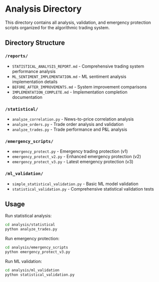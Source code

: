# Analysis Directory

This directory contains all analysis, validation, and emergency protection scripts organized for the algorithmic trading system.

## Directory Structure

### `/reports/`
- `STATISTICAL_ANALYSIS_REPORT.md` - Comprehensive trading system performance analysis
- `ML_SENTIMENT_IMPLEMENTATION.md` - ML sentiment analysis implementation details  
- `BEFORE_AFTER_IMPROVEMENTS.md` - System improvement comparisons
- `IMPLEMENTATION_COMPLETE.md` - Implementation completion documentation

### `/statistical/`
- `analyze_correlation.py` - News-to-price correlation analysis
- `analyze_orders.py` - Trade order analysis and validation
- `analyze_trades.py` - Trade performance and P&L analysis

### `/emergency_scripts/`
- `emergency_protect.py` - Emergency trading protection (v1)
- `emergency_protect_v2.py` - Enhanced emergency protection (v2)
- `emergency_protect_v3.py` - Latest emergency protection (v3)

### `/ml_validation/`
- `simple_statistical_validation.py` - Basic ML model validation
- `statistical_validation.py` - Comprehensive statistical validation tests

## Usage

Run statistical analysis:
```bash
cd analysis/statistical
python analyze_trades.py
```

Run emergency protection:
```bash
cd analysis/emergency_scripts
python emergency_protect_v3.py
```

Run ML validation:
```bash
cd analysis/ml_validation
python statistical_validation.py
```